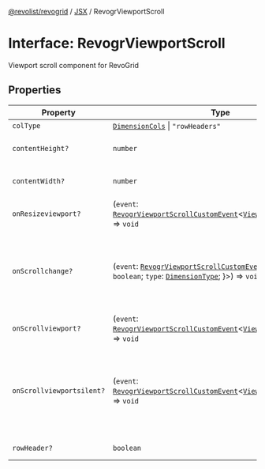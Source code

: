 [@revolist/revogrid](README.md) / [JSX](Namespace.JSX.md) / RevogrViewportScroll

# Interface: RevogrViewportScroll

Viewport scroll component for RevoGrid

## Properties

| Property | Type | Description | Defined in |
| ------ | ------ | ------ | ------ |
| `colType` | [`DimensionCols`](TypeAlias.DimensionCols.md) \| `"rowHeaders"` | - | [src/components.d.ts:2130](https://github.com/revolist/revogrid/blob/477507f867ff98f395e0119897545945e222b246/src/components.d.ts#L2130) |
| `contentHeight?` | `number` | Height of inner content | [src/components.d.ts:2134](https://github.com/revolist/revogrid/blob/477507f867ff98f395e0119897545945e222b246/src/components.d.ts#L2134) |
| `contentWidth?` | `number` | Width of inner content | [src/components.d.ts:2138](https://github.com/revolist/revogrid/blob/477507f867ff98f395e0119897545945e222b246/src/components.d.ts#L2138) |
| `onResizeviewport?` | (`event`: [`RevogrViewportScrollCustomEvent`](Interface.RevogrViewportScrollCustomEvent.md)\<[`ViewPortResizeEvent`](TypeAlias.ViewPortResizeEvent.md)\>) => `void` | Viewport resize | [src/components.d.ts:2142](https://github.com/revolist/revogrid/blob/477507f867ff98f395e0119897545945e222b246/src/components.d.ts#L2142) |
| `onScrollchange?` | (`event`: [`RevogrViewportScrollCustomEvent`](Interface.RevogrViewportScrollCustomEvent.md)\<\{ `hasScroll`: `boolean`; `type`: [`DimensionType`](TypeAlias.DimensionType.md); \}\>) => `void` | Triggered on scroll change, can be used to get information about scroll visibility | [src/components.d.ts:2146](https://github.com/revolist/revogrid/blob/477507f867ff98f395e0119897545945e222b246/src/components.d.ts#L2146) |
| `onScrollviewport?` | (`event`: [`RevogrViewportScrollCustomEvent`](Interface.RevogrViewportScrollCustomEvent.md)\<[`ViewPortScrollEvent`](TypeAlias.ViewPortScrollEvent.md)\>) => `void` | Before scroll event | [src/components.d.ts:2153](https://github.com/revolist/revogrid/blob/477507f867ff98f395e0119897545945e222b246/src/components.d.ts#L2153) |
| `onScrollviewportsilent?` | (`event`: [`RevogrViewportScrollCustomEvent`](Interface.RevogrViewportScrollCustomEvent.md)\<[`ViewPortScrollEvent`](TypeAlias.ViewPortScrollEvent.md)\>) => `void` | Silently scroll to coordinate Made to align negative coordinates for mobile devices | [src/components.d.ts:2157](https://github.com/revolist/revogrid/blob/477507f867ff98f395e0119897545945e222b246/src/components.d.ts#L2157) |
| `rowHeader?` | `boolean` | Enable row header | [src/components.d.ts:2161](https://github.com/revolist/revogrid/blob/477507f867ff98f395e0119897545945e222b246/src/components.d.ts#L2161) |
